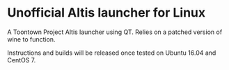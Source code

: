 # Unofficial Altis launcher for Linux
A Toontown Project Altis launcher using QT. Relies on a patched version of wine to function.

Instructions and builds will be released once tested on Ubuntu 16.04 and CentOS 7.

